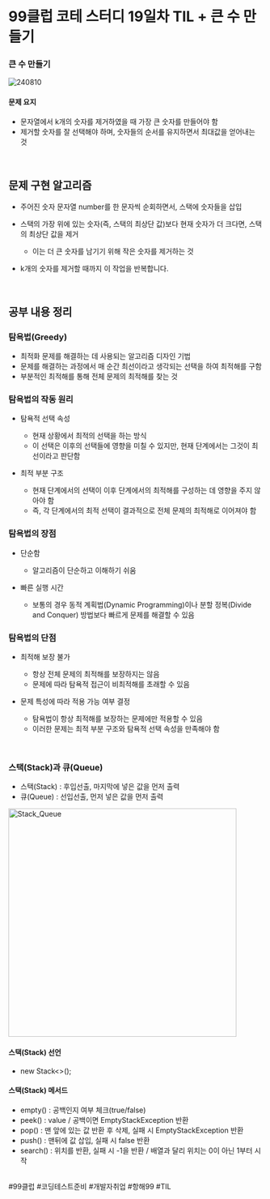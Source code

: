 # 99클럽 코테 스터디 19일차 TIL + 큰 수 만들기

### 큰 수 만들기

![240810](https://github.com/user-attachments/assets/7eaa910f-bf07-4102-ba76-052c05410142)

#### 문제 요지
- 문자열에서 k개의 숫자를 제거하였을 때 가장 큰 숫자를 만들어야 함
- 제거할 숫자를 잘 선택해야 하며, 숫자들의 순서를 유지하면서 최대값을 얻어내는 것


<br>

## 문제 구현 알고리즘
-  주어진 숫자 문자열 number를 한 문자씩 순회하면서, 스택에 숫자들을 삽입
- 스택의 가장 위에 있는 숫자(즉, 스택의 최상단 값)보다 현재 숫자가 더 크다면, 스택의 최상단 값을 제거
    
    - 이는 더 큰 숫자를 남기기 위해 작은 숫자를 제거하는 것

- k개의 숫자를 제거할 때까지 이 작업을 반복합니다.

<br>

## 공부 내용 정리

### 탐욕법(Greedy)
- 최적화 문제를 해결하는 데 사용되는 알고리즘 디자인 기법
- 문제를 해결하는 과정에서 매 순간 최선이라고 생각되는 선택을 하여 최적해를 구함
- 부분적인 최적해를 통해 전체 문제의 최적해를 찾는 것

### 탐욕법의 작동 원리
- 탐욕적 선택 속성

    - 현재 상황에서 최적의 선택을 하는 방식
    - 이 선택은 이후의 선택들에 영향을 미칠 수 있지만, 현재 단계에서는 그것이 최선이라고 판단함

- 최적 부분 구조

    - 현재 단계에서의 선택이 이후 단계에서의 최적해를 구성하는 데 영향을 주지 않아야 함
    - 즉, 각 단계에서의 최적 선택이 결과적으로 전체 문제의 최적해로 이어져야 함

### 탐욕법의 장점
 - 단순함
 
    - 알고리즘이 단순하고 이해하기 쉬움

- 빠른 실행 시간

    - 보통의 경우 동적 계획법(Dynamic Programming)이나 분할 정복(Divide and Conquer) 방법보다 빠르게 문제를 해결할 수 있음

### 탐욕법의 단점
- 최적해 보장 불가
    
    - 항상 전체 문제의 최적해를 보장하지는 않음
    - 문제에 따라 탐욕적 접근이 비최적해를 초래할 수 있음

- 문제 특성에 따라 적용 가능 여부 결정

    - 탐욕법이 항상 최적해를 보장하는 문제에만 적용할 수 있음
    - 이러한 문제는 최적 부분 구조와 탐욕적 선택 속성을 만족해야 함

<br>

### 스택(Stack)과 큐(Queue)
- 스택(Stack) : 후입선출, 마지막에 넣은 값을 먼저 출력
- 큐(Queue) : 선입선출, 먼저 넣은 값을 먼저 출력

<img width="451" alt="Stack_Queue" src="https://github.com/user-attachments/assets/a11c8238-f415-46b2-8b04-73a435cceefd">

#### 스택(Stack) 선언
- new Stack<>();

#### 스택(Stack) 메서드
- empty() : 공백인지 여부 체크(true/false)
- peek() : value / 공백이면 EmptyStackException  반환
- pop() : 맨 앞에 있는 값 반환 후 삭제, 실패 시 EmptyStackException 반환
- push() : 맨뒤에 값 삽입, 실패 시 false 반환
- search() : 위치를 반환, 실패 시 -1을 반환 / 배열과 달리 위치는 0이 아닌 1부터 시작

<br>
#99클럽 #코딩테스트준비 #개발자취업 #항해99 #TIL
